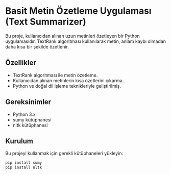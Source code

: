 # Basit Metin Özetleme Uygulaması (Text Summarizer)

Bu proje, kullanıcıdan alınan uzun metinleri özetleyen bir Python uygulamasıdır. TextRank algoritması kullanılarak metin, anlam kaybı olmadan daha kısa bir şekilde özetlenir.

## Özellikler

- TextRank algoritması ile metin özetleme.
- Kullanıcıdan alınan metinlerin kısa özetlerini çıkarma.
- Python ve doğal dil işleme teknikleriyle geliştirilmiş.

## Gereksinimler

- Python 3.x
- sumy kütüphanesi
- nltk kütüphanesi

## Kurulum

Bu projeyi kullanmak için gerekli kütüphaneleri yükleyin:

```bash
pip install sumy
pip install nltk
